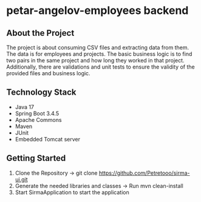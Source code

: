 # petar-angelov-employees backend

## About the Project

The project is about consuming CSV files and extracting data from them. The data is for employees and projects. The basic business logic is to find two pairs in the same project and how long they worked in that project. Additionally, there are validations and unit tests to ensure the validity of the provided files and business logic.

## Technology Stack

- Java 17
- Spring Boot 3.4.5
- Apache Commons
- Maven
- JUnit
- Embedded Tomcat server

## Getting Started

1. Clone the Repository -> git clone https://github.com/Petretooo/sirma-ui.git
2. Generate the needed libraries and classes -> Run mvn clean-install
3. Start SirmaApplication to start the application
